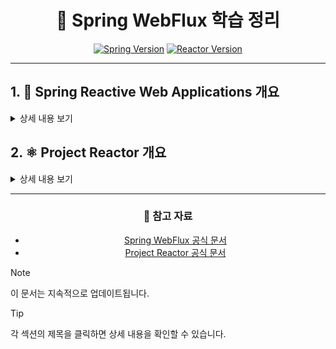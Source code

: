 <div align="center">

# 🌊 Spring WebFlux 학습 정리
[![Spring Version](https://img.shields.io/badge/Spring-6.0.0-brightgreen.svg)](https://spring.io/)
[![Reactor Version](https://img.shields.io/badge/Reactor-2023.0.0-blue.svg)](https://projectreactor.io/)

</div>

---

## 1. 🚀 Spring Reactive Web Applications 개요
<details>
<summary>상세 내용 보기</summary>

- 💫 [리액티브 시스템과 리액티브 프로그래밍의 의미](./md/리액티브%20시스템과%20리액티브%20프로그래밍의%20의미.md)
- 🔄 [Blocking I/O 방식과 Non-Blocking I/O 방식 이해하기(1)](./md/블로킹,논블로킹%20IO%20이해하기.md)
- ⚡ [Blocking I/O 방식과 Non-Blocking I/O 방식 이해하기(2): Spring MVC vs Spring WebFlux](./md/블로킹,논블로킹%20IO%20이해하기.md)
- 📚 [Spring WebFlux 개요](./md/Spring%20WebFlux%20개요.md)

</details>

## 2. ⚛️ Project Reactor 개요
<details>
<summary>상세 내용 보기</summary>

- 🔮 [리액터(Reactor)란?](./docs/what-is-reactor.md)
- 🧩 [리액터의 구성 요소 및 용어 정의](./docs/reactor-components.md)

</details>

---

<div align="center">

### 📖 참고 자료
- [Spring WebFlux 공식 문서](https://docs.spring.io/spring-framework/reference/web/webflux.html)
- [Project Reactor 공식 문서](https://projectreactor.io/docs)

</div>

> [!NOTE]
> 이 문서는 지속적으로 업데이트됩니다.

> [!TIP]
> 각 섹션의 제목을 클릭하면 상세 내용을 확인할 수 있습니다.